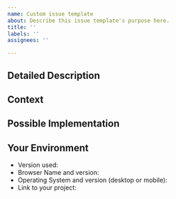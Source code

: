 ```yaml
---
name: Custom issue template
about: Describe this issue template's purpose here.
title: ''
labels: ''
assignees: ''

---
```


<!--- Provide a general summary of the issue in the Title above -->
## Detailed Description
<!--- Provide a detailed description of the change or addition you are proposing -->
## Context
<!--- Why is this change important to you? How would you use it? -->
<!--- How can it benefit other users? -->
## Possible Implementation
<!--- Not obligatory, but suggest an idea for implementing addition or change -->
## Your Environment
<!--- Include as many relevant details about the environment you experienced the bug in -->
* Version used:
* Browser Name and version:
* Operating System and version (desktop or mobile):
* Link to your project:
